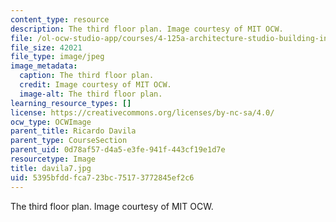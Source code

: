 ```yaml
---
content_type: resource
description: The third floor plan. Image courtesy of MIT OCW.
file: /ol-ocw-studio-app/courses/4-125a-architecture-studio-building-in-landscapes-fall-2005/5395bfddfca723bc75173772845ef2c6_davila7.jpg
file_size: 42021
file_type: image/jpeg
image_metadata:
  caption: The third floor plan.
  credit: Image courtesy of MIT OCW.
  image-alt: The third floor plan.
learning_resource_types: []
license: https://creativecommons.org/licenses/by-nc-sa/4.0/
ocw_type: OCWImage
parent_title: Ricardo Davila
parent_type: CourseSection
parent_uid: 0d78af57-d4a5-e3fe-941f-443cf19e1d7e
resourcetype: Image
title: davila7.jpg
uid: 5395bfdd-fca7-23bc-7517-3772845ef2c6
---
```

The third floor plan. Image courtesy of MIT OCW.
